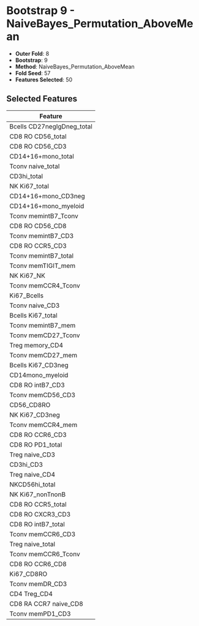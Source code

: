 # Bootstrap 9 - NaiveBayes_Permutation_AboveMean

- **Outer Fold**: 8
- **Bootstrap**: 9
- **Method**: NaiveBayes_Permutation_AboveMean
- **Fold Seed**: 57
- **Features Selected**: 50

## Selected Features

| Feature |
|---------|
| Bcells CD27negIgDneg_total |
| CD8 RO CD56_total |
| CD8 RO CD56_CD3 |
| CD14+16+mono_total |
| Tconv naive_total |
| CD3hi_total |
| NK Ki67_total |
| CD14+16+mono_CD3neg |
| CD14+16+mono_myeloid |
| Tconv memintB7_Tconv |
| CD8 RO CD56_CD8 |
| Tconv memintB7_CD3 |
| CD8 RO CCR5_CD3 |
| Tconv memintB7_total |
| Tconv memTIGIT_mem |
| NK Ki67_NK |
| Tconv memCCR4_Tconv |
| Ki67_Bcells |
| Tconv naive_CD3 |
| Bcells Ki67_total |
| Tconv memintB7_mem |
| Tconv memCD27_Tconv |
| Treg memory_CD4 |
| Tconv memCD27_mem |
| Bcells Ki67_CD3neg |
| CD14mono_myeloid |
| CD8 RO intB7_CD3 |
| Tconv memCD56_CD3 |
| CD56_CD8RO |
| NK Ki67_CD3neg |
| Tconv memCCR4_mem |
| CD8 RO CCR6_CD3 |
| CD8 RO PD1_total |
| Treg naive_CD3 |
| CD3hi_CD3 |
| Treg naive_CD4 |
| NKCD56hi_total |
| NK Ki67_nonTnonB |
| CD8 RO CCR5_total |
| CD8 RO CXCR3_CD3 |
| CD8 RO intB7_total |
| Tconv memCCR6_CD3 |
| Treg naive_total |
| Tconv memCCR6_Tconv |
| CD8 RO CCR6_CD8 |
| Ki67_CD8RO |
| Tconv memDR_CD3 |
| CD4 Treg_CD4 |
| CD8 RA CCR7 naive_CD8 |
| Tconv memPD1_CD3 |
